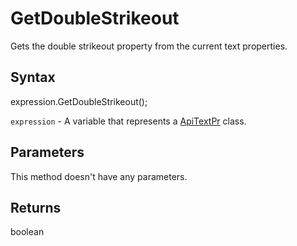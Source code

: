# GetDoubleStrikeout

Gets the double strikeout property from the current text properties.

## Syntax

expression.GetDoubleStrikeout();

`expression` - A variable that represents a [ApiTextPr](../ApiTextPr.md) class.

## Parameters

This method doesn't have any parameters.

## Returns

boolean